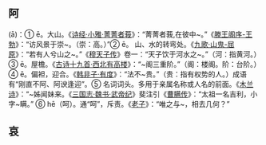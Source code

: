 ## 阿

(ā)：① ē。大山。《[诗经·小雅·菁菁者莪](https://baike.baidu.com/item/%E5%B0%8F%E9%9B%85%C2%B7%E8%8F%81%E8%8F%81%E8%80%85%E8%8E%AA/1951151?fr=aladdin)》：“菁菁者莪,在彼中~。”《[滕王阁序-王勃](https://baike.baidu.com/item/%E6%BB%95%E7%8E%8B%E9%98%81%E5%BA%8F/480325?fr=aladdin)》：“访风景于崇~。（崇：高。）”➁ ē。 山、水的转弯处。《[九歌·山鬼-屈原](https://baike.baidu.com/item/%E4%B9%9D%E6%AD%8C%C2%B7%E5%B1%B1%E9%AC%BC/9893820?fr=aladdin)》：“若有人兮山之~。”《[穆天子传](https://baike.baidu.com/item/%E7%A9%86%E5%A4%A9%E5%AD%90%E4%BC%A0/681117?fr=aladdin)》卷一：“天子饮于河水之~。”（河：指黄河。）➂ ē。屋檐。《[古诗十九首·西北有高楼](https://baike.baidu.com/item/%E8%A5%BF%E5%8C%97%E6%9C%89%E9%AB%98%E6%A5%BC/10407065?fromtitle=%E5%8F%A4%E8%AF%97%E5%8D%81%E4%B9%9D%E9%A6%96%C2%B7%E8%A5%BF%E5%8C%97%E6%9C%89%E9%AB%98%E6%A5%BC&fromid=1344002&fr=aladdin)》：“~阁三重阶。”（阁：楼阁。阶：台阶。）➃ ē。偏袒，迎合。《[韩非子·有度](https://baike.baidu.com/item/%E9%9F%A9%E9%9D%9E%E5%AD%90%C2%B7%E6%9C%89%E5%BA%A6/19831199?fr=aladdin)》：“法不~贵。”（贵：指有权势的人。）成语有“刚直不阿、阿谀逢迎”。➄ 名词词头。多用于亲属名称或人名的前面。《[木兰诗](https://baike.baidu.com/item/%E6%9C%A8%E5%85%B0%E8%AF%97/1307816?fr=aladdin)》：“~姊闻妹来。《[三国志·魏书·武帝纪](https://baike.baidu.com/item/%E4%B8%89%E5%9B%BD%E5%BF%97%C2%B7%E9%AD%8F%E4%B9%A6%C2%B7%E6%AD%A6%E5%B8%9D%E7%BA%AA/14697473)》斐注引《[曹瞒传](https://baike.baidu.com/item/%E6%9B%B9%E7%9E%92%E4%BC%A0/4856624?fr=aladdin)》：“太祖一名吉利，小字~瞒。” ➅ hē（呵）。通“呵”，斥责。《[老子](https://baike.baidu.com/item/%E8%80%81%E5%AD%90/5448?fr=aladdin)》：“唯之与~，相去几何？”

## 哀